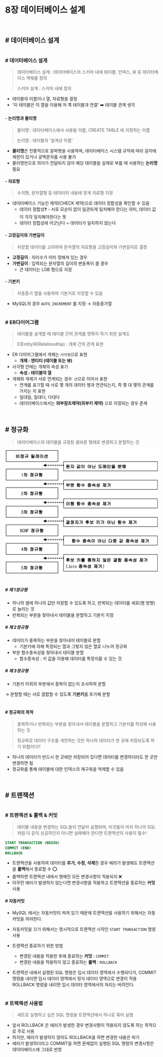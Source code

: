 # 8장 데이터베이스 설계 

<br/>

## # 데이터베이스 설계

#

### # 데이터베이스 설계 

> 데이터베이스 설계 : 테이터베이스의 스키마 내에 테이블, 인덱스, 뷰 등 데이터베이스 객체를 정의
>
> 스키마 설계 : 스키마 내에 정의

- 테이블의 이름이나 열, 자료형을 결정
- '이 테이블은 이 열을 이용해 저 쪽 테이블과 연결' ➡️ 테이블 관계 생각

#### - 논리명과 물리명 
> 물리명 : 데이터베이스에서 사용될 이름, CREATE TABLE 에 지정하는 이름
>
> 논리명 : 테이블의 '설계상 이름'

- **물리명**은 전통적으로 알파벳을 사용하며, 데이터베이스 시스템 규칙에 따라 길이에 제한이 있거나 공백문자를 사용 불가
- 물리명만으로 의미가 전달되지 않아 해당 테이블을 실제로 부를 때 사용하는 **논리명** 필요 

#### - 자료형 

> 수치형, 문자열형 등 테이터의 내용에 맞게 자료형 지정 

- 데이터베이스 기능인 제약(CHECK 제약)으로 데이터 정합성을 확인할 수 있음
  - 데이터 정합성❓ - 서로 모순이 없이 일관되게 일치해야 한다는 의미, 데이터 값이 각각 일치해야한다는 뜻
  - 데이터 정합성에 어긋난다 = 데이터가 일치하지 않는다

#### - 고정길이와 가변길이

> 저장할 데이터를 고려하여 문자열의 자료형을 고정길이와 가변길이로 결정

- **고정길이** : 자리수가 이미 정해져 있는 경우
- **가변길이** : 입력되는 문자열의 길이의 변동폭이 클 경우 
  - 큰 데이터는 LOB 형으로 지정

#### - 기본키

> 자동증가 열을 사용하여 기본키로 지정할 수 있음 

- MySQL의 경우 `AUTO_INCREMENT` 를 지정 → 자동증가열 

#

### # ER다이어그램 

> 테이블을 설계할 때 테이블 간의 관계를 명확히 하기 위한 설계도
>
> E(Entity)R(Relationdhip) : 개체 간의 관계 표현

- ER 다이어그램에서 개체는 `사각형`으로 표현
  - **개체 : 엔티티 (테이블 또는 뷰)**
- 사각형 안에는 개체의 속성 표기 
  - **속성 : 테이블의 열**
- 개체와 개체가 서로 연계되는 경우` 선`으로 이어서 표현
  - 연계를 표기할 때 서로 몇 개의 데이터 행과 연관되는지, 즉 몇 대 몇의 관계를  가지는 지 표현
  - 일대일, 일대다, 다대다
  - 데이터베이스에서는 **외부참조제약(외부키 제약)** 으로 지정되는 경우 존재 

<br/>


## # 정규화

> 데이터베이스의 테이블을 규정된 올바른 형태로 변경하고 분할하는 것

![db](src/images/db.png)

# 

##### # 제 1정규형 

- 하나의 셀에 하나의 값만 저장할 수 있도록 하고, 반복되는 데이터를 세로(행 방향)로 늘리는 것
- 반복되는 부분을 찾아내서 테이블을 분할하고 기본키 지정

##### # 제 2정규형 

- 데이터가 중복하는 부분을 찾아내어 테이블로 분할 
  - 기본키에 의해 특정되는 열과 그렇지 않은 열로 나누어 정규화
- 부분 함수종속성을 찾아내서 테이블 분할
  - 함수종속성 : 키 값을 이용해 데이터를 특정지울 수 있는 것

##### # 제 3정규형 

- 기본키 이외의 부분에서 중복이 없는지 조사하여 분할

 → 분할할 때는 서로 결합할 수 있도록 **기본키**를 추가해 분할

#

#### # 정규화의 목적

> 중복하거나 반복되는 부분을 찾아내서 테이블을 분할하고 기본키를 작성해 사용하는 것
>
> 정규화로 데이터 구조를 개전하는 것은 하나의 데이터가 한 곳에 저장되도록 하기 위함이다‼️

- 하나의 데이터가 반드시 한 곳에만 저장되어 있다면 데이터를 변경하더라도 한 곳만 변경하면 됨
- 정규화를 통해 테이블에 대한 인덱스의 재구축을 억제할 수 있음 

<br/>

## # 트랜잭션

#

### # 트랜잭션  & 롤백 & 커밋

> 테이블 내용을 변경하는 SQL들이 연달아 실행되며, 이것들이 마치 하나의 SQL처럼 다 같이 성공하던지 아니면 실패해야 한다면 트랜잭션의 사용이 필수!

```sql
START TRANSACTION (BEGIN)
COMMIT (END)
ROLLBACK
```

- 트랜잭션을 사용하여 데이터를 **추가, 수정, 삭제**한 경우 에러가 발생해도 트랜잭션을 **롤백**해서 종료할 수 ⭕️
- 롤백하면 트랜잭션 내에서 행해진 모든 변경사항이 적용되지 ❌
- 아무런 에러가 발생하지 않는다면 변경사항을 적용하고 트랜잭션을 종료하는 **커밋** 사용

#### # 자동커밋

- MySQL 에서는 자동커밋이 켜져 있기 때문에 트랜잭션을 사용하기 위해서는 자동커밋을 꺼야한다.
- 자동커밋을 끄기 위해서는 명시적으로 트랜잭션 시작인  `START TRANSACTION` 명령 사용

- 트랜잭션 종료하기 위한 방법
  - 변경된 내용을 적용한 후에 종료하는 **커밋** :  `COMMIT`
  - 변경된 내용을 적용하지 않고 종료하는 **롤백** : `ROLLBACK`

- 트랜잭션 내에서 실행된 SQL 명령은 임시 데이터 영역에서 수행되다가, COMMIT 명령을 내리면 임시 데이터 영역에서 정식 데이터 영역으로 변경이 적용 ROLLBACK 명령을 내리면 임시 데이터 영역에서의 처리는 버려진다.

#

### # 트랙잭션 사용법 

>  세트로 실행하고 싶은 SQL 명령을 트랜잭션에서 하나로 묶어 실행

- 앞서 ROLLBACK 은 에러가 발생한 경우 변경사항이 적용되지 않도록 하는 목적으로 주로 사용
- 하지만, 에러가 발생하지 않아도 ROLLBACK을 하면 변경한 내용은 파기
- 에러가 발생하더라고 COMMIT을 하면 문제없이 실행된 SQL 명령의 변경사항은 데이터베이스에 그대로 반영 



